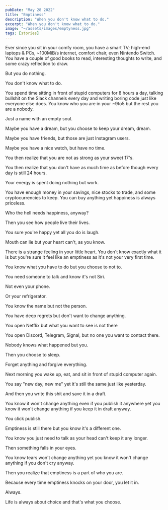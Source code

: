 ```yaml
---
pubDate: "May 28 2022"
title: "Emptiness"
description: "When you don't know what to do."
excerpt: "When you don't know what to do."
image: "~/assets/images/emptyness.jpg"
tags: [stories]
---
```


Ever since you sit in your comfy room, you have a smart TV; high-end laptops & PCs, ~100MiB/s internet, comfort chair, even Nintendo Switch. You have a couple of good books to read, interesting thoughts to write, and some crazy reflection to draw.

But you do nothing.

You don't know what to do.

You spend time sitting in front of stupid computers for 8 hours a day, talking bullshit on the Slack channels every day and writing boring code just like everyone else does. You know who you are in your ~9to5 but the rest you are a nobody.

Just a name with an empty soul.

Maybe you have a dream, but you choose to keep your dream, dream.

Maybe you have friends, but those are just Instagram users.

Maybe you have a nice watch, but have no time.

You then realize that you are not as strong as your sweet 17's.

You then realize that you don't have as much time as before though every day is still 24 hours.

Your energy is spent doing nothing but work.

You have enough money in your savings, nice stocks to trade, and some cryptocurrencies to keep. You can buy anything yet happiness is always priceless.

Who the hell needs happiness, anyway?

Then you see how people live their lives.

You sure you're happy yet all you do is laugh.

Mouth can lie but your heart can't, as you know.

There is a strange feeling in your little heart. You don't know exactly what it is but you're sure it feel like an emptiness as it's not your very first time.

You know what you have to do but you choose to not to.

You need someone to talk and know it's not Siri.

Not even your phone.

Or your refrigerator.

You know the name but not the person.

You have deep regrets but don't want to change anything.

You open Netflix but what you want to see is not there

You open Discord, Telegram, Signal, but no one you want to contact there.

Nobody knows what happened but you.

Then you choose to sleep.

Forget anything and forgive everything.

Next morning you wake up, eat, and sit in front of stupid computer again.

You say "new day, new me" yet it's still the same just like yesterday.

And then you write this shit and save it in a draft.

You know it won't change anything even if you publish it anywhere yet you know it won't change anything if you keep it in draft anyway.

You click publish.

Emptiness is still there but you know it's a different one.

You know you just need to talk as your head can't keep it any longer.

Then something falls in your eyes.

You know tears won't change anything yet you know it won't change anything if you don't cry anyway.

Then you realize that emptiness is a part of who you are.

Because every time emptiness knocks on your door, you let it in.

Always.

Life is always about choice and that's what you choose.

